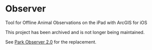 # Observer
Tool for Offline Animal Observations on the iPad with ArcGIS for iOS

This project has been archived and is not longer being maintained.

See [Park Observer 2.0](https://github.com/AKROGIS/Park-Observer) for the replacement.
